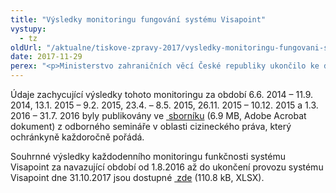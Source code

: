 ```yaml
---
title: "Výsledky monitoringu fungování systému Visapoint"
vystupy:
  - tz
oldUrl: "/aktualne/tiskove-zpravy-2017/vysledky-monitoringu-fungovani-systemu-visapoint"
date: 2017-11-29
perex: "<p>Ministerstvo zahraničních věcí České republiky ukončilo ke dni 31. října 2017 provoz systému Visapoint. Ombudsmanka dlouhodobě sledovala fungování systému Visapoint prostřednictvím každodenního ověřování dostupnosti termínů pro podání žádostí o pobytová oprávnění na vybraných zastupitelských úřadech. Ze souhrnných výsledků monitoringu vyplynula nefunkčnost celého systému. </p>"
---
```


<!-- imported from the old website -->

<p>Údaje zachycující výsledky tohoto monitoringu za období 6.6. 2014 – 11.9. 2014, 13.1. 2015 – 9.2. 2015, 23.4. – 8.5. 2015, 26.11. 2015 – 10.12. 2015 a 1.3. 2016 – 31.7. 2016 byly publikovány ve <a title="Otevření do nového okna" href="/uploads-import/Publikace/Azylove_pravo_konference.pdf" target="_blank"> sborníku</a> (6.9 MB, Adobe Acrobat dokument) z odborného semináře v oblasti cizineckého práva, který ochránkyně každoročně pořádá.  </p> Souhrnné výsledky každodenního monitoringu funkčnosti systému Visapoint za navazující období od 1.8.2016 až do ukončení provozu systému Visapoint dne 31.10.2017 jsou dostupné <a title="Otevření do nového okna" href="/uploads-import/Statistiky/priloha_tiskovka_listopad_2017_VISAPOINT_souhrn.xlsx" target="_blank"> zde</a> (110.8 kB, XLSX).
